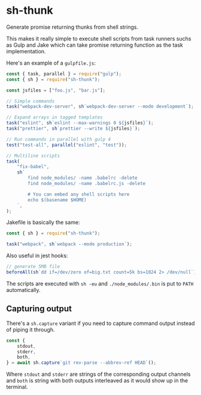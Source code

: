 # sh-thunk

Generate promise returning thunks from shell strings.

This makes it really simple to execute shell scripts from task runners
suchs as Gulp and Jake which can take promise returning function as the task implementation.

Here's an example of a `gulpfile.js`:

```js
const { task, parallel } = require("gulp");
const { sh } = require("sh-thunk");

const jsfiles = ["foo.js", "bar.js"];

// Simple commands
task("webpack-dev-server", sh`webpack-dev-server --mode development`);

// Expand arrays in tagged templates
task("eslint", sh`eslint --max-warnings 0 ${jsfiles}`);
task("prettier", sh`prettier --write ${jsfiles}`);

// Run commands in parallel with gulp 4
test("test-all", parallel("eslint", "test"));

// Multiline scripts
task(
    "fix-babel",
    sh`
        find node_modules/ -name .babelrc -delete
        find node_modules/ -name .babelrc.js -delete

        # You can embed any shell scripts here
        echo $(basename $HOME)
    `,
);
```

Jakefile is basically the same:

```js
const { sh } = require("sh-thunk");

task("webpack", sh`webpack --mode production`);
```

Also useful in jest hooks:

```js
// generate 5MB file
beforeAll(sh`dd if=/dev/zero of=big.txt count=5k bs=1024 2> /dev/null`);
```

The scripts are executed with `sh -eu` and `./node_modules/.bin` is put to `PATH` automatically.

## Capturing output

There's a `sh.capture` variant if you need to capture command output instead
of piping it through.

```js
const {
    stdout,
    stderr,
    both,
} = await sh.capture`git rev-parse --abbrev-ref HEAD`();
```

Where `stdout` and `stderr` are strings of the corresponding output channels
and `both` is string with both outputs interleaved as it would show up in the
terminal.
